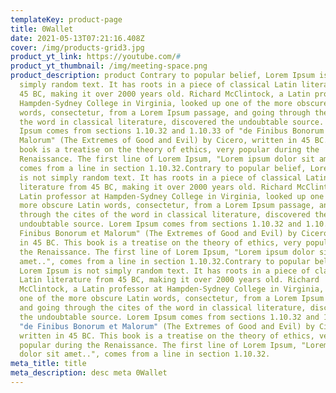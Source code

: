 ```yaml
---
templateKey: product-page
title: 0Wallet
date: 2021-05-13T07:21:16.408Z
cover: /img/products-grid3.jpg
product_yt_link: https://youtube.com/#
product_yt_thumbnail: /img/meeting-space.png
product_description: product Contrary to popular belief, Lorem Ipsum is not
  simply random text. It has roots in a piece of classical Latin literature from
  45 BC, making it over 2000 years old. Richard McClintock, a Latin professor at
  Hampden-Sydney College in Virginia, looked up one of the more obscure Latin
  words, consectetur, from a Lorem Ipsum passage, and going through the cites of
  the word in classical literature, discovered the undoubtable source. Lorem
  Ipsum comes from sections 1.10.32 and 1.10.33 of "de Finibus Bonorum et
  Malorum" (The Extremes of Good and Evil) by Cicero, written in 45 BC. This
  book is a treatise on the theory of ethics, very popular during the
  Renaissance. The first line of Lorem Ipsum, "Lorem ipsum dolor sit amet..",
  comes from a line in section 1.10.32.Contrary to popular belief, Lorem Ipsum
  is not simply random text. It has roots in a piece of classical Latin
  literature from 45 BC, making it over 2000 years old. Richard McClintock, a
  Latin professor at Hampden-Sydney College in Virginia, looked up one of the
  more obscure Latin words, consectetur, from a Lorem Ipsum passage, and going
  through the cites of the word in classical literature, discovered the
  undoubtable source. Lorem Ipsum comes from sections 1.10.32 and 1.10.33 of "de
  Finibus Bonorum et Malorum" (The Extremes of Good and Evil) by Cicero, written
  in 45 BC. This book is a treatise on the theory of ethics, very popular during
  the Renaissance. The first line of Lorem Ipsum, "Lorem ipsum dolor sit
  amet..", comes from a line in section 1.10.32.Contrary to popular belief,
  Lorem Ipsum is not simply random text. It has roots in a piece of classical
  Latin literature from 45 BC, making it over 2000 years old. Richard
  McClintock, a Latin professor at Hampden-Sydney College in Virginia, looked up
  one of the more obscure Latin words, consectetur, from a Lorem Ipsum passage,
  and going through the cites of the word in classical literature, discovered
  the undoubtable source. Lorem Ipsum comes from sections 1.10.32 and 1.10.33 of
  "de Finibus Bonorum et Malorum" (The Extremes of Good and Evil) by Cicero,
  written in 45 BC. This book is a treatise on the theory of ethics, very
  popular during the Renaissance. The first line of Lorem Ipsum, "Lorem ipsum
  dolor sit amet..", comes from a line in section 1.10.32.
meta_title: title
meta_description: desc meta 0Wallet
---
```

